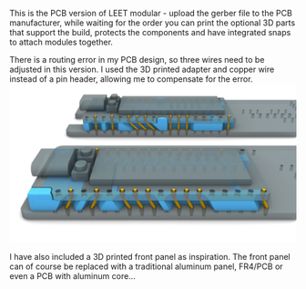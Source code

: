 This is the PCB version of LEET modular - upload the gerber file to the PCB manufacturer, while waiting for the order you can print the optional 3D parts that support the build, protects the components and have integrated snaps to attach modules together. 


There is a routing error in my PCB design, so three wires need to be adjusted in this version. I used the 3D printed adapter and copper wire instead of a pin header, allowing me to compensate for the error.
![image](longan_adapters.jpg)

I have also included a 3D printed front panel as inspiration. The front panel can of course be replaced with a traditional aluminum panel, FR4/PCB or even a PCB with aluminum core...
